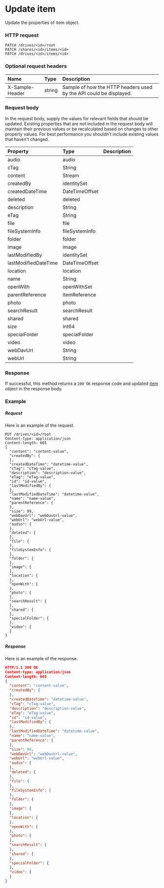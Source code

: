# Update item

Update the properties of item object.
### HTTP request
```http
PATCH /drives/<id>/root
PATCH /shares/<id>/items/<id>
PATCH /drives/<id>/items/<id>
```
### Optional request headers
| Name       | Type | Description|
|:-----------|:------|:----------|
| X-Sample-Header  | string  | Sample of how the HTTP headers used by the API could be displayed.|

### Request body
In the request body, supply the values for relevant fields that should be updated. Existing properties that are not included in the request body will maintain their previous values or be recalculated based on changes to other property values. For best performance you shouldn't include existing values that haven't changed.

| Property	   | Type	|Description|
|:---------------|:--------|:----------|
|audio|audio||
|cTag|String||
|content|Stream||
|createdBy|identitySet||
|createdDateTime|DateTimeOffset||
|deleted|deleted||
|description|String||
|eTag|String||
|file|file||
|fileSystemInfo|fileSystemInfo||
|folder|folder||
|image|image||
|lastModifiedBy|identitySet||
|lastModifiedDateTime|DateTimeOffset||
|location|location||
|name|String||
|openWith|openWithSet||
|parentReference|itemReference||
|photo|photo||
|searchResult|searchResult||
|shared|shared||
|size|Int64||
|specialFolder|specialFolder||
|video|video||
|webDavUrl|String||
|webUrl|String||

### Response
If successful, this method returns a `200 OK` response code and updated [item](../resources/item.md) object in the response body.
### Example
##### Request
Here is an example of the request.
```http
PUT /drives/<id>/root
Content-type: application/json
Content-length: 665
{
  "content": "content-value",
  "createdBy": {
  },
  "createdDateTime": "datetime-value",
  "cTag": "cTag-value",
  "description": "description-value",
  "eTag": "eTag-value",
  "id": "id-value",
  "lastModifiedBy": {
  },
  "lastModifiedDateTime": "datetime-value",
  "name": "name-value",
  "parentReference": {
  },
  "size": 99,
  "webDavUrl": "webDavUrl-value",
  "webUrl": "webUrl-value",
  "audio": {
  },
  "deleted": {
  },
  "file": {
  },
  "fileSystemInfo": {
  },
  "folder": {
  },
  "image": {
  },
  "location": {
  },
  "openWith": {
  },
  "photo": {
  },
  "searchResult": {
  },
  "shared": {
  },
  "specialFolder": {
  },
  "video": {
  }
}
```
##### Response
Here is an example of the response.
```json
HTTP/1.1 200 OK
Content-type: application/json
Content-length: 665
{
  "content": "content-value",
  "createdBy": {
  },
  "createdDateTime": "datetime-value",
  "cTag": "cTag-value",
  "description": "description-value",
  "eTag": "eTag-value",
  "id": "id-value",
  "lastModifiedBy": {
  },
  "lastModifiedDateTime": "datetime-value",
  "name": "name-value",
  "parentReference": {
  },
  "size": 99,
  "webDavUrl": "webDavUrl-value",
  "webUrl": "webUrl-value",
  "audio": {
  },
  "deleted": {
  },
  "file": {
  },
  "fileSystemInfo": {
  },
  "folder": {
  },
  "image": {
  },
  "location": {
  },
  "openWith": {
  },
  "photo": {
  },
  "searchResult": {
  },
  "shared": {
  },
  "specialFolder": {
  },
  "video": {
  }
}
```

<!-- uuid: 9d44d20d-7993-4833-a509-dd2309e7659a
2015-10-09 15:58:17 UTC -->